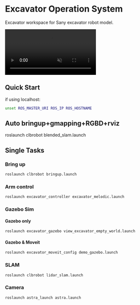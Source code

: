 # Excavator Operation System

Excavator workspace for Sany excavator robot model.

<!-- Video -->
<!-- <video src="doc/excavator_op.mp4" width="320" height="200" controls preload></video> -->
<div class="columns is-centered">
    <div class="column content">
        <video id="matting-video" autoplay controls muted loop playsinline height="100%">
            <source src="./doc/excavator_op.mp4" type="video/mp4">
        </video>
    </div>
</div>

## Quick Start

if using localhost:

```bash
unset ROS_MASTER_URI ROS_IP ROS_HOSTNAME
```

## Auto bringup+gmapping+RGBD+rviz

roslaunch clbrobot blended_slam.launch

## Single Tasks

### Bring up

```bash
roslaunch clbrobot bringup.launch
```

### Arm control

```bash
roslaunch excavator_controller excavator_melodic.launch  
```

### Gazebo Sim

#### Gazebo only

```bash
roslaunch excavator_gazebo view_excavator_empty_world.launch
```

#### Gazebo & Moveit

```bash
roslaunch excavator_moveit_config demo_gazebo.launch
```

### SLAM

```bash
roslaunch clbrobot lidar_slam.launch
```

### Camera

```bash
roslaunch astra_launch astra.launch
```
